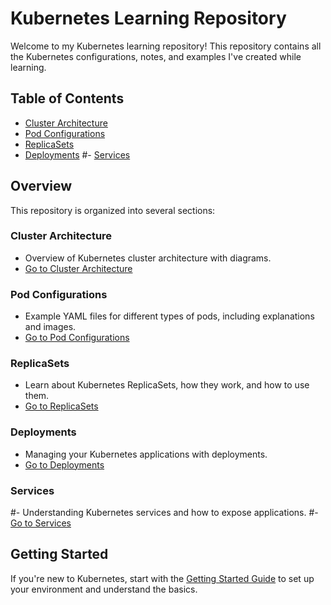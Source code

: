 # Kubernetes Learning Repository

Welcome to my Kubernetes learning repository! This repository contains all the Kubernetes configurations, notes, and examples I've created while learning.

## Table of Contents
- [Cluster Architecture](K8s-Cluster-Architecture/README.md)
- [Pod Configurations](Pods/README.md)
- [ReplicaSets](replicasets/README.md)   <!-- New Section Added -->
- [Deployments](Deployments/README.md)
#- [Services](services/README.md)

## Overview

This repository is organized into several sections:

### Cluster Architecture
- Overview of Kubernetes cluster architecture with diagrams.
- [Go to Cluster Architecture](K8s-Cluster-Architecture/README.md)

### Pod Configurations
- Example YAML files for different types of pods, including explanations and images.
- [Go to Pod Configurations](Pods/README.md)

### ReplicaSets
- Learn about Kubernetes ReplicaSets, how they work, and how to use them.
- [Go to ReplicaSets](replicasets/README.md)  <!-- New Section Added -->

### Deployments
- Managing your Kubernetes applications with deployments.
- [Go to Deployments](Deployments/README.md)

### Services
#- Understanding Kubernetes services and how to expose applications.
#- [Go to Services](services/README.md)

## Getting Started
If you're new to Kubernetes, start with the [Getting Started Guide](K8s-Cluster-Architecture) to set up your environment and understand the basics.

